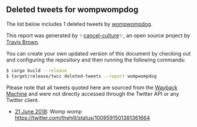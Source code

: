 ## Deleted tweets for wompwompdog

The list below includes 1 deleted tweets by
[wompwompdog](https://twitter.com/wompwompdog).



This report was generated by ✨[cancel-culture](https://github.com/travisbrown/cancel-culture)✨,
an open source project by [Travis Brown](https://twitter.com/travisbrown).

You can create your own updated version of this document by checking out and configuring the
repository and then running the following commands:

```bash
$ cargo build --release
$ target/release/twcc deleted-tweets --report wompwompdog
```

Please note that all tweets quoted here are sourced from the
[Wayback Machine](https://web.archive.org) and were not directly accessed through the Twitter API or
any Twitter client.

* [21 June 2018](https://web.archive.org/web/20180621002538/https://twitter.com/WompWompDog/status/1009592332730208256): Womp womp https://twitter.com/thehill/status/1009591501381361664
